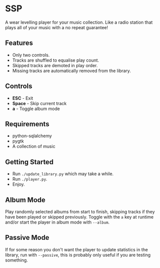 SSP
===

A wear levelling player for your music collection.
Like a radio station that plays all of your music with a no repeat guarantee!

Features
--------
* Only two controls.
* Tracks are shuffled to equalise play count.
* Skipped tracks are demoted in play order.
* Missing tracks are automatically removed from the library.

Controls
--------
* __ESC__ - Exit
* __Space__ - Skip current track
* __a__ - Toggle album mode


Requirements
------------
* python-sqlalchemy
* pygtk
* A collection of music


Getting Started
---------------
* Run `./update_library.py` which may take a while.
* Run `./player.py`.
* Enjoy.

Album Mode
------------
Play randomly selected albums from start to finish, skipping tracks if they have been played or skipped previously.
Toggle with the `a` key at runtime and/or start the player in album mode with `--album`.

Passive Mode
------------
If for some reason you don't want the player to update statistics in the library,
run with `--passive`, this is probably only useful if you are testing something.
